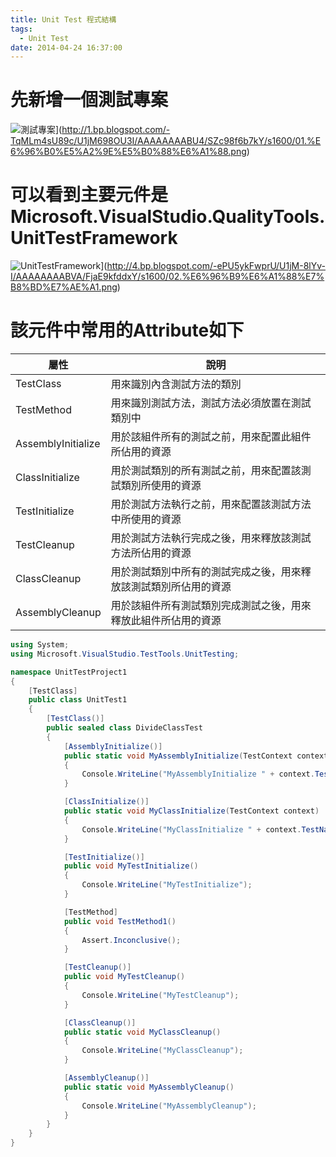 ```yaml
---
title: Unit Test 程式結構
tags:
  - Unit Test
date: 2014-04-24 16:37:00
---
```


# 先新增一個測試專案
![測試專案](http://1.bp.blogspot.com/-TqMLm4sU89c/U1jM698OU3I/AAAAAAAABU4/SZc98f6b7kY/s1600/01.%E6%96%B0%E5%A2%9E%E5%B0%88%E6%A1%88.png)](http://1.bp.blogspot.com/-TqMLm4sU89c/U1jM698OU3I/AAAAAAAABU4/SZc98f6b7kY/s1600/01.%E6%96%B0%E5%A2%9E%E5%B0%88%E6%A1%88.png)

# 可以看到主要元件是Microsoft.VisualStudio.QualityTools.UnitTestFramework
![UnitTestFramework](http://4.bp.blogspot.com/-ePU5ykFwprU/U1jM-8lYv-I/AAAAAAAABVA/FjaE9kfddxY/s1600/02.%E6%96%B9%E6%A1%88%E7%B8%BD%E7%AE%A1.png)](http://4.bp.blogspot.com/-ePU5ykFwprU/U1jM-8lYv-I/AAAAAAAABVA/FjaE9kfddxY/s1600/02.%E6%96%B9%E6%A1%88%E7%B8%BD%E7%AE%A1.png)

# 該元件中常用的Attribute如下

| 屬性     |      說明  |
|----------|---------------|
| TestClass    | 用來識別內含測試方法的類別 |
| TestMethod    | 用來識別測試方法，測試方法必須放置在測試類別中 |
| AssemblyInitialize    | 用於該組件所有的測試之前，用來配置此組件所佔用的資源 |
| ClassInitialize    | 用於測試類別的所有測試之前，用來配置該測試類別所使用的資源 |
| TestInitialize    | 用於測試方法執行之前，用來配置該測試方法中所使用的資源 |
| TestCleanup    | 用於測試方法執行完成之後，用來釋放該測試方法所佔用的資源 |
| ClassCleanup    | 用於測試類別中所有的測試完成之後，用來釋放該測試類別所佔用的資源 |
| AssemblyCleanup    | 用於該組件所有測試類別完成測試之後，用來釋放此組件所佔用的資源 |


```csharp
using System;
using Microsoft.VisualStudio.TestTools.UnitTesting;

namespace UnitTestProject1
{
    [TestClass]
    public class UnitTest1
    {
        [TestClass()]
        public sealed class DivideClassTest
        {
            [AssemblyInitialize()]
            public static void MyAssemblyInitialize(TestContext context)
            {
                Console.WriteLine("MyAssemblyInitialize " + context.TestName);
            }

            [ClassInitialize()]
            public static void MyClassInitialize(TestContext context)
            {
                Console.WriteLine("MyClassInitialize " + context.TestName);
            }

            [TestInitialize()]
            public void MyTestInitialize()
            {
                Console.WriteLine("MyTestInitialize");
            }

            [TestMethod]
            public void TestMethod1()
            {
                Assert.Inconclusive();
            }

            [TestCleanup()]
            public void MyTestCleanup()
            {
                Console.WriteLine("MyTestCleanup");
            }

            [ClassCleanup()]
            public static void MyClassCleanup()
            {
                Console.WriteLine("MyClassCleanup");
            }

            [AssemblyCleanup()]
            public static void MyAssemblyCleanup()
            {
                Console.WriteLine("MyAssemblyCleanup");
            }
        }
    }
}
```